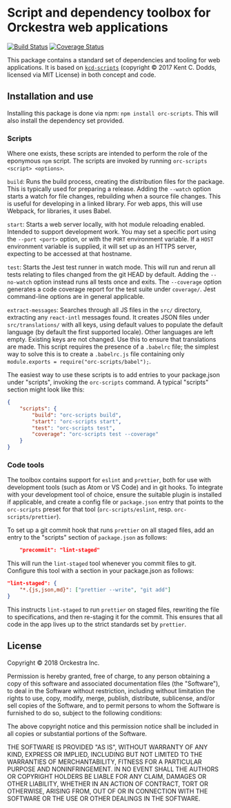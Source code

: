 # Script and dependency toolbox for Orckestra web applications

[![Build Status](https://travis-ci.org/Orckestra/orc-scripts.svg?branch=master)](https://travis-ci.org/Orckestra/orc-scripts) [![Coverage Status](https://coveralls.io/repos/github/Orckestra/orc-scripts/badge.svg?branch=master)](https://coveralls.io/github/Orckestra/orc-scripts?branch=master)

This package contains a standard set of dependencies and tooling for web applications. It is based on [`kcd-scripts`](https://github.com/kentcdodds/kcd-scripts) (copyright &copy; 2017 Kent C. Dodds, licensed via MIT License) in both concept and code.

## Installation and use

Installing this package is done via npm: `npm install orc-scripts`. This will also install the dependency set provided.

### Scripts

Where one exists, these scripts are intended to perform the role of the eponymous `npm` script. The scripts are invoked by running `orc-scripts <script> <options>`.

`build`: Runs the build process, creating the distribution files for the package. This is typically used for preparing a release. Adding the `--watch` option starts a watch for file changes, rebuilding when a source file changes. This is useful for developing in a linked library. For web apps, this will use Webpack, for libraries, it uses Babel.

`start`: Starts a web server locally, with hot module reloading enabled. Intended to support development work. You may set a specific port using the `--port <port>` option, or with the `PORT` environment variable. If a `HOST` environment variable is supplied, it will set up as an HTTPS server, expecting to be accessed at that hostname.

`test`: Starts the Jest test runner in watch mode. This will run and rerun all tests relating to files changed from the git HEAD by default. Adding the `--no-watch` option instead runs all tests once and exits. The `--coverage` option generates a code coverage report for the test suite under `coverage/`. Jest command-line options are in general applicable.

`extract-messages`: Searches through all JS files in the `src/` directory, extracting any `react-intl` messages found. It creates JSON files under `src/translations/` with all keys, using default values to populate the default language (by default the first supported locale). Other languages are left empty. Existing keys are not changed. Use this to ensure that translations are made. This script requires the presence of a `.babelrc` file; the simplest way to solve this is to create a `.babelrc.js` file containing only `module.exports = require("orc-scripts/babel");`.

The easiest way to use these scripts is to add entries to your package.json under "scripts", invoking the `orc-scripts` command. A typical "scripts" section might look like this:

```json
{
	"scripts": {
		"build": "orc-scripts build",
		"start": "orc-scripts start",
		"test": "orc-scripts test",
		"coverage": "orc-scripts test --coverage"
	}
}
```

### Code tools

The toolbox contains support for `eslint` and `prettier`, both for use with development tools (such as Atom or VS Code) and in git hooks. To integrate with your development tool of choice, ensure the suitable plugin is installed if applicable, and create a config file or `package.json` entry that points to the `orc-scripts` preset for that tool (`orc-scripts/eslint`, resp. `orc-scripts/prettier`).

To set up a git commit hook that runs `prettier` on all staged files, add an entry to the "scripts" section of `package.json` as follows:

```json
	"precommit": "lint-staged"
```

This will run the `lint-staged` tool whenever you commit files to git. Configure this tool with a section in your package.json as follows:

```json
"lint-staged": {
	"*.{js,json,md}": ["prettier --write", "git add"]
}
```

This instructs `lint-staged` to run `prettier` on staged files, rewriting the file to specifications, and then re-staging it for the commit. This ensures that all code in the app lives up to the strict standards set by `prettier`.

## License

Copyright &copy; 2018 Orckestra Inc.

Permission is hereby granted, free of charge, to any person obtaining a copy
of this software and associated documentation files (the "Software"), to deal
in the Software without restriction, including without limitation the rights
to use, copy, modify, merge, publish, distribute, sublicense, and/or sell
copies of the Software, and to permit persons to whom the Software is
furnished to do so, subject to the following conditions:

The above copyright notice and this permission notice shall be included in all
copies or substantial portions of the Software.

THE SOFTWARE IS PROVIDED "AS IS", WITHOUT WARRANTY OF ANY KIND, EXPRESS OR
IMPLIED, INCLUDING BUT NOT LIMITED TO THE WARRANTIES OF MERCHANTABILITY,
FITNESS FOR A PARTICULAR PURPOSE AND NONINFRINGEMENT. IN NO EVENT SHALL THE
AUTHORS OR COPYRIGHT HOLDERS BE LIABLE FOR ANY CLAIM, DAMAGES OR OTHER
LIABILITY, WHETHER IN AN ACTION OF CONTRACT, TORT OR OTHERWISE, ARISING FROM,
OUT OF OR IN CONNECTION WITH THE SOFTWARE OR THE USE OR OTHER DEALINGS IN THE
SOFTWARE.
